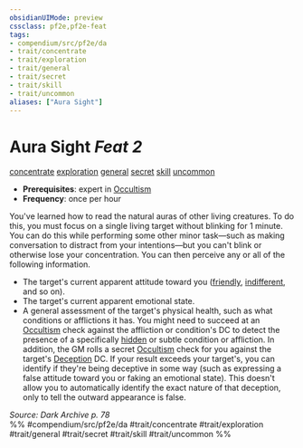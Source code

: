 ```yaml
---
obsidianUIMode: preview
cssclass: pf2e,pf2e-feat
tags:
- compendium/src/pf2e/da
- trait/concentrate
- trait/exploration
- trait/general
- trait/secret
- trait/skill
- trait/uncommon
aliases: ["Aura Sight"]
---
```

# Aura Sight  *Feat 2*  
[concentrate](../../Rules/traits/concentrate.md)  [exploration](../../Rules/traits/exploration.md)  [general](../../Rules/traits/general.md)  [secret](../../Rules/traits/secret.md)  [skill](../../Rules/traits/skill.md)  [uncommon](../../Rules/traits/uncommon.md)  

- **Prerequisites**: expert in [Occultism](../skills.md#Occultism)
- **Frequency**: once per hour

You've learned how to read the natural auras of other living creatures. To do this, you must focus on a single living target without blinking for 1 minute. You can do this while performing some other minor task—such as making conversation to distract from your intentions—but you can't blink or otherwise lose your concentration. You can then perceive any or all of the following information.

- The target's current apparent attitude toward you ([friendly](../../Rules/conditions.md#Friendly), [indifferent](../../Rules/conditions.md#Indifferent), and so on).
- The target's current apparent emotional state.
- A general assessment of the target's physical health, such as what conditions or afflictions it has. You might need to succeed at an [Occultism](../skills.md#Occultism) check against the affliction or condition's DC to detect the presence of a specifically [hidden](../../Rules/conditions.md#Hidden) or subtle condition or affliction. In addition, the GM rolls a secret [Occultism](../skills.md#Occultism) check for you against the target's [Deception](../skills.md#Deception) DC. If your result exceeds your target's, you can identify if they're being deceptive in some way (such as expressing a false attitude toward you or faking an emotional state). This doesn't allow you to automatically identify the exact nature of that deception, only to tell the outward appearance is false.

*Source: Dark Archive p. 78*  
%% #compendium/src/pf2e/da #trait/concentrate #trait/exploration #trait/general #trait/secret #trait/skill #trait/uncommon %%